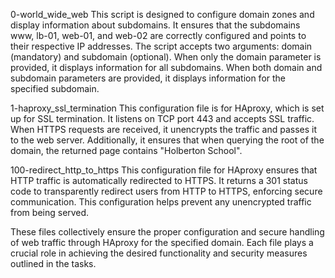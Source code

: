 0-world_wide_web
This script is designed to configure domain zones and display information about subdomains. It ensures that the subdomains www, lb-01, web-01, and web-02 are correctly configured and points to their respective IP addresses. The script accepts two arguments: domain (mandatory) and subdomain (optional). When only the domain parameter is provided, it displays information for all subdomains. When both domain and subdomain parameters are provided, it displays information for the specified subdomain.

1-haproxy_ssl_termination
This configuration file is for HAproxy, which is set up for SSL termination. It listens on TCP port 443 and accepts SSL traffic. When HTTPS requests are received, it unencrypts the traffic and passes it to the web server. Additionally, it ensures that when querying the root of the domain, the returned page contains "Holberton School".

100-redirect_http_to_https
This configuration file for HAproxy ensures that HTTP traffic is automatically redirected to HTTPS. It returns a 301 status code to transparently redirect users from HTTP to HTTPS, enforcing secure communication. This configuration helps prevent any unencrypted traffic from being served.

These files collectively ensure the proper configuration and secure handling of web traffic through HAproxy for the specified domain. Each file plays a crucial role in achieving the desired functionality and security measures outlined in the tasks.




